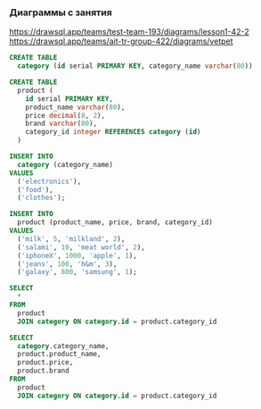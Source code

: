### Диаграммы с занятия
https://drawsql.app/teams/test-team-193/diagrams/lesson1-42-2
https://drawsql.app/teams/ait-tr-group-422/diagrams/vetpet

```sql
CREATE TABLE
  category (id serial PRIMARY KEY, category_name varchar(80))
```

```sql
CREATE TABLE
  product (
    id serial PRIMARY KEY,
    product_name varchar(80),
    price decimal(8, 2),
    brand varchar(80),
    category_id integer REFERENCES category (id)
  )
```

```sql
INSERT INTO
  category (category_name)
VALUES
  ('electronics'),
  ('food'),
  ('clothes');
```

```sql
INSERT INTO
  product (product_name, price, brand, category_id)
VALUES
  ('milk', 5, 'milkland', 2),
  ('salami', 10, 'meat world', 2),
  ('iphoneX', 1000, 'apple', 1),
  ('jeans', 100, 'h&m', 3),
  ('galaxy', 800, 'samsung', 1);
```

```sql
SELECT
  *
FROM
  product
  JOIN category ON category.id = product.category_id
```

```sql
SELECT
  category.category_name,
  product.product_name,
  product.price,
  product.brand
FROM
  product
  JOIN category ON category.id = product.category_id
```
